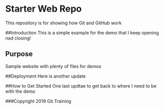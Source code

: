 # Starter Web Repo

This repository is for showing how Git and GitHub work

##Introduction
This is a simple example for the demo that I keep opening nad closing!

## Purpose

Sample website with plenty of files for demos

##Deployment
Here is another update

##How to Get Started
One last updtae to get back to where I need to be with the demo

###Copyright
2019 Git.Training